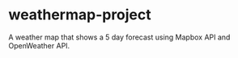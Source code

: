 # weathermap-project
A weather map that shows a 5 day forecast using Mapbox API and OpenWeather API.
